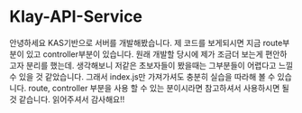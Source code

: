 # Klay-API-Service

안녕하세요 KAS기반으로 서버를 개발해봤습니다. 
제 코드를 보게되시면 지금 route부분이 있고 controller부분이 있습니다.
원래 개발할 당시에 제가 조금더 보는게 편안하고자 분리를 했는데. 생각해보니 저같은 초보자들이 봤을때는 
그부분들이 어렵다고 느낄 수 있을 것 같았습니다. 그래서 index.js만 가져가셔도 충분히 실습을 따라해 볼 수 있습니다.
route, controller 부분을 사용 할 수 있는 분이시라면 참고하셔서 사용하시면 될 것 같습니다. 읽어주셔서 감사해요!! 
